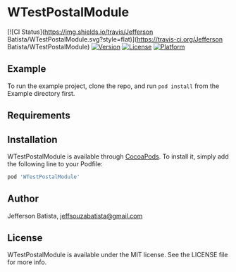# WTestPostalModule

[![CI Status](https://img.shields.io/travis/Jefferson Batista/WTestPostalModule.svg?style=flat)](https://travis-ci.org/Jefferson Batista/WTestPostalModule)
[![Version](https://img.shields.io/cocoapods/v/WTestPostalModule.svg?style=flat)](https://cocoapods.org/pods/WTestPostalModule)
[![License](https://img.shields.io/cocoapods/l/WTestPostalModule.svg?style=flat)](https://cocoapods.org/pods/WTestPostalModule)
[![Platform](https://img.shields.io/cocoapods/p/WTestPostalModule.svg?style=flat)](https://cocoapods.org/pods/WTestPostalModule)

## Example

To run the example project, clone the repo, and run `pod install` from the Example directory first.

## Requirements

## Installation

WTestPostalModule is available through [CocoaPods](https://cocoapods.org). To install
it, simply add the following line to your Podfile:

```ruby
pod 'WTestPostalModule'
```

## Author

Jefferson Batista, jeffsouzabatista@gmail.com

## License

WTestPostalModule is available under the MIT license. See the LICENSE file for more info.

